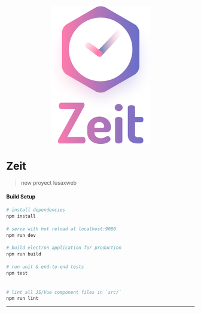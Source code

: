 
<p align="center">
<img src="./static/img/logo-zeit.png"/>
</p>

# Zeit

> new proyect lusaxweb

#### Build Setup

``` bash
# install dependencies
npm install

# serve with hot reload at localhost:9080
npm run dev

# build electron application for production
npm run build

# run unit & end-to-end tests
npm test


# lint all JS/Vue component files in `src/`
npm run lint

```

---
